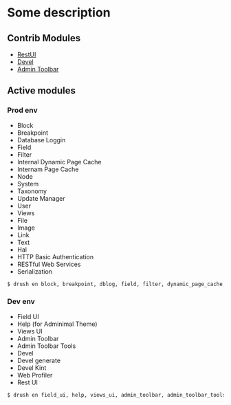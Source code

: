 # Some description

## Contrib Modules

- [RestUI][Module_RestUI]
- [Devel][Module_Devel]
- [Admin Toolbar][Module_Admin_toolbar]

## Active modules

### Prod env

- Block
- Breakpoint
- Database Loggin
- Field
- Filter
- Internal Dynamic Page Cache
- Internam Page Cache
- Node
- System
- Taxonomy
- Update Manager
- User
- Views
- File
- Image
- Link
- Text
- Hal
- HTTP Basic Authentication
- RESTful Web Services
- Serialization

```sh
$ drush en block, breakpoint, dblog, field, filter, dynamic_page_cache, page_cache, node, system, taxonomy, toolbar, update, user, views, file, image, link, text, hal, basic_auth, rest, serialization -y
```

### Dev env

- Field UI
- Help (for Adminimal Theme)
- Views UI
- Admin Toolbar
- Admin Toolbar Tools
- Devel
- Devel generate
- Devel Kint
- Web Profiler
- Rest UI

```sh
$ drush en field_ui, help, views_ui, admin_toolbar, admin_toolbar_tools, devel, devel_generate, kint, webprofiler, restui -y
```


[Module_RestUI]: <https://www.drupal.org/project/restui>
[Module_Devel]: <https://www.drupal.org/project/devel>
[Module_Admin_toolbar]: <https://www.drupal.org/project/admin_toolbar>